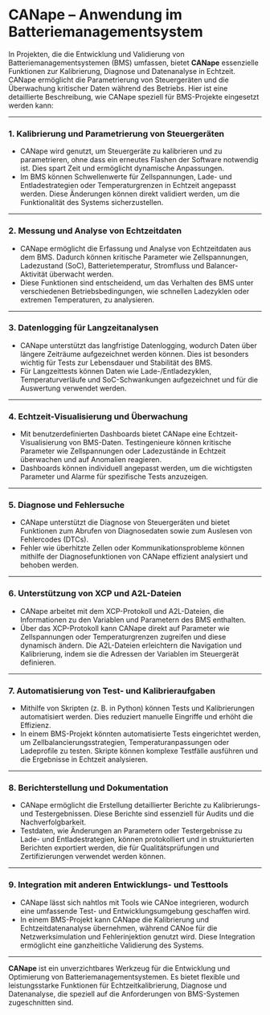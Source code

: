 # CANape – Anwendung im Batteriemanagementsystem

In Projekten, die die Entwicklung und Validierung von Batteriemanagementsystemen (BMS) umfassen, bietet **CANape** essenzielle Funktionen zur Kalibrierung, Diagnose und Datenanalyse in Echtzeit. CANape ermöglicht die Parametrierung von Steuergeräten und die Überwachung kritischer Daten während des Betriebs. Hier ist eine detaillierte Beschreibung, wie CANape speziell für BMS-Projekte eingesetzt werden kann:

---

### 1. **Kalibrierung und Parametrierung von Steuergeräten**
   - CANape wird genutzt, um Steuergeräte zu kalibrieren und zu parametrieren, ohne dass ein erneutes Flashen der Software notwendig ist. Dies spart Zeit und ermöglicht dynamische Anpassungen.
   - Im BMS können Schwellenwerte für Zellspannungen, Lade- und Entladestrategien oder Temperaturgrenzen in Echtzeit angepasst werden. Diese Änderungen können direkt validiert werden, um die Funktionalität des Systems sicherzustellen.

---

### 2. **Messung und Analyse von Echtzeitdaten**
   - CANape ermöglicht die Erfassung und Analyse von Echtzeitdaten aus dem BMS. Dadurch können kritische Parameter wie Zellspannungen, Ladezustand (SoC), Batterietemperatur, Stromfluss und Balancer-Aktivität überwacht werden.
   - Diese Funktionen sind entscheidend, um das Verhalten des BMS unter verschiedenen Betriebsbedingungen, wie schnellen Ladezyklen oder extremen Temperaturen, zu analysieren.

---

### 3. **Datenlogging für Langzeitanalysen**
   - CANape unterstützt das langfristige Datenlogging, wodurch Daten über längere Zeiträume aufgezeichnet werden können. Dies ist besonders wichtig für Tests zur Lebensdauer und Stabilität des BMS.
   - Für Langzeittests können Daten wie Lade-/Entladezyklen, Temperaturverläufe und SoC-Schwankungen aufgezeichnet und für die Auswertung verwendet werden.

---

### 4. **Echtzeit-Visualisierung und Überwachung**
   - Mit benutzerdefinierten Dashboards bietet CANape eine Echtzeit-Visualisierung von BMS-Daten. Testingenieure können kritische Parameter wie Zellspannungen oder Ladezustände in Echtzeit überwachen und auf Anomalien reagieren.
   - Dashboards können individuell angepasst werden, um die wichtigsten Parameter und Alarme für spezifische Tests anzuzeigen.

---

### 5. **Diagnose und Fehlersuche**
   - CANape unterstützt die Diagnose von Steuergeräten und bietet Funktionen zum Abrufen von Diagnosedaten sowie zum Auslesen von Fehlercodes (DTCs).
   - Fehler wie überhitzte Zellen oder Kommunikationsprobleme können mithilfe der Diagnosefunktionen von CANape effizient analysiert und behoben werden.

---

### 6. **Unterstützung von XCP und A2L-Dateien**
   - CANape arbeitet mit dem XCP-Protokoll und A2L-Dateien, die Informationen zu den Variablen und Parametern des BMS enthalten.
   - Über das XCP-Protokoll kann CANape direkt auf Parameter wie Zellspannungen oder Temperaturgrenzen zugreifen und diese dynamisch ändern. Die A2L-Dateien erleichtern die Navigation und Kalibrierung, indem sie die Adressen der Variablen im Steuergerät definieren.

---

### 7. **Automatisierung von Test- und Kalibrieraufgaben**
   - Mithilfe von Skripten (z. B. in Python) können Tests und Kalibrierungen automatisiert werden. Dies reduziert manuelle Eingriffe und erhöht die Effizienz.
   - In einem BMS-Projekt könnten automatisierte Tests eingerichtet werden, um Zellbalancierungsstrategien, Temperaturanpassungen oder Ladeprofile zu testen. Skripte können komplexe Testfälle ausführen und die Ergebnisse in Echtzeit analysieren.

---

### 8. **Berichterstellung und Dokumentation**
   - CANape ermöglicht die Erstellung detaillierter Berichte zu Kalibrierungs- und Testergebnissen. Diese Berichte sind essenziell für Audits und die Nachverfolgbarkeit.
   - Testdaten, wie Änderungen an Parametern oder Testergebnisse zu Lade- und Entladestrategien, können protokolliert und in strukturierten Berichten exportiert werden, die für Qualitätsprüfungen und Zertifizierungen verwendet werden können.

---

### 9. **Integration mit anderen Entwicklungs- und Testtools**
   - CANape lässt sich nahtlos mit Tools wie CANoe integrieren, wodurch eine umfassende Test- und Entwicklungsumgebung geschaffen wird.
   - In einem BMS-Projekt kann CANape die Kalibrierung und Echtzeitdatenanalyse übernehmen, während CANoe für die Netzwerksimulation und Fehlerinjektion genutzt wird. Diese Integration ermöglicht eine ganzheitliche Validierung des Systems.

---

**CANape** ist ein unverzichtbares Werkzeug für die Entwicklung und Optimierung von Batteriemanagementsystemen. Es bietet flexible und leistungsstarke Funktionen für Echtzeitkalibrierung, Diagnose und Datenanalyse, die speziell auf die Anforderungen von BMS-Systemen zugeschnitten sind.